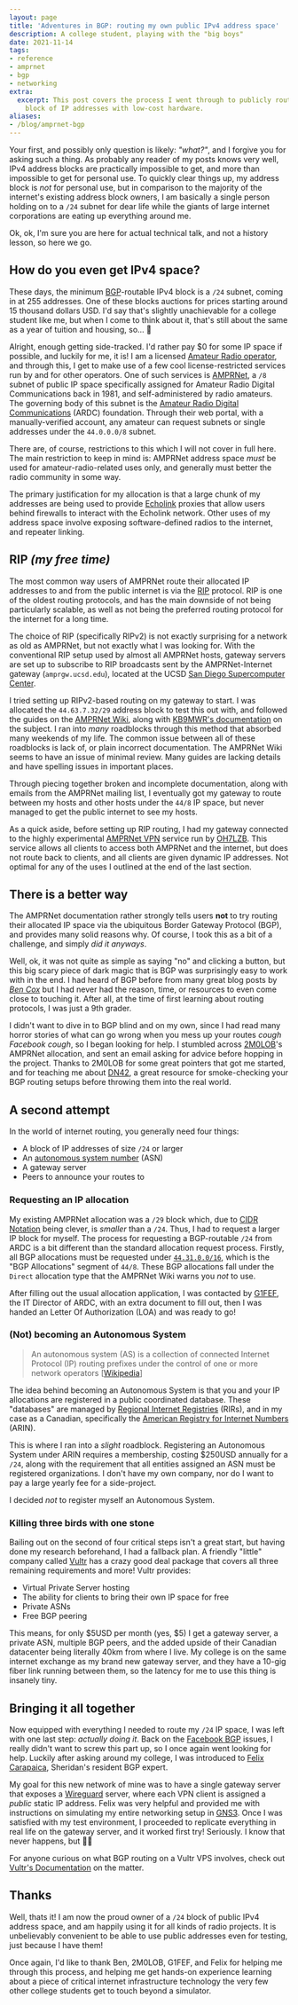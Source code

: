 ```yaml
---
layout: page
title: 'Adventures in BGP: routing my own public IPv4 address space'
description: A college student, playing with the "big boys"
date: 2021-11-14
tags:
- reference
- amprnet
- bgp
- networking
extra:
  excerpt: This post covers the process I went through to publicly route my own /24
    block of IP addresses with low-cost hardware.
aliases:
- /blog/amprnet-bgp
---
```


Your first, and possibly only question is likely: *"what?"*, and I forgive you for asking such a thing. As probably any reader of my posts knows very well, IPv4 address blocks are practically impossible to get, and more than impossible to get for personal use. To quickly clear things up, my address block is *not* for personal use, but in comparison to the majority of the internet's existing address block owners, I am basically a single person holding on to a `/24` subnet for dear life while the giants of large internet corporations are eating up everything around me.

Ok, ok, I'm sure you are here for actual technical talk, and not a history lesson, so here we go.

## How do you even get IPv4 space? 

These days, the minimum [BGP](https://en.wikipedia.org/wiki/Border_Gateway_Protocol)-routable IPv4 block is a `/24` subnet, coming in at 255 addresses. One of these blocks auctions for prices starting around 15 thousand dollars USD. I'd say that's slightly unachievable for a college student like me, but when I come to think about it, that's still about the same as a year of tuition and housing, so... :eyes:

Alright, enough getting side-tracked. I'd rather pay $0 for some IP space if possible, and luckily for me, it is! I am a licensed [Amateur Radio operator](https://en.wikipedia.org/wiki/Amateur_radio), and through this, I get to make use of a few cool license-restricted services run by and for other operators. One of such services is [AMPRNet](https://en.wikipedia.org/wiki/AMPRNet), a `/8` subnet of public IP space specifically assigned for Amateur Radio Digital Communications back in 1981, and self-administered by radio amateurs. The governing body of this subnet is the [Amateur Radio Digital Communications](https://www.ampr.org/) (ARDC) foundation. Through their web portal, with a manually-verified account, any amateur can request subnets or single addresses under the `44.0.0.0/8` subnet.

There are, of course, restrictions to this which I will not cover in full here. The main restriction to keep in mind is: AMPRNet address space *must* be used for amateur-radio-related uses only, and generally must better the radio community in some way.

The primary justification for my allocation is that a large chunk of my addresses are being used to provide [Echolink](https://secure.echolink.org/) proxies that allow users behind firewalls to interact with the Echolink network. Other uses of my address space involve exposing software-defined radios to the internet, and repeater linking.

<h2>RIP <em class="gray">(my free time)</em></h2>

The most common way users of AMPRNet route their allocated IP addresses to and from the public internet is via the [RIP](https://en.wikipedia.org/wiki/Routing_Information_Protocol) protocol. RIP is one of the oldest routing protocols, and has the main downside of not being particularly scalable, as well as not being the preferred routing protocol for the internet for a long time.

The choice of RIP (specifically RIPv2) is not exactly surprising for a network as old as AMPRNet, but not exactly what I was looking for. With the conventional RIP setup used by almost all AMPRNet hosts, gateway servers are set up to subscribe to RIP broadcasts sent by the AMPRNet-Internet gateway (`amprgw.ucsd.edu`), located at the UCSD [San Diego Supercomputer Center](https://en.wikipedia.org/wiki/San_Diego_Supercomputer_Center).

I tried setting up RIPv2-based routing on my gateway to start. I was allocated the `44.63.7.32/29` address block to test this out with, and followed the guides on the [AMPRNet Wiki](https://wiki.ampr.org/wiki/Main_Page), along with [KB9MWR's documentation](https://www.qsl.net/kb9mwr/wapr/tcpip/) on the subject. I ran into *many* roadblocks through this method that absorbed many weekends of my life. The common issue between all of these roadblocks is lack of, or plain incorrect documentation. The AMPRNet Wiki seems to have an issue of minimal review. Many guides are lacking details and have spelling issues in important places.

Through piecing together broken and incomplete documentation, along with emails from the AMPRNet mailing list, I eventually got my gateway to route between my hosts and other hosts under the `44/8` IP space, but never managed to get the public internet to see my hosts.

As a quick aside, before setting up RIP routing, I had my gateway connected to the highly experimental [AMPRNet VPN](https://wiki.ampr.org/wiki/AMPRNet_VPN) service run by [OH7LZB](https://www.qrz.com/db/OHX/OH7LZB). This service allows all clients to access both AMPRNet and the internet, but does not route back to clients, and all clients are given dynamic IP addresses. Not optimal for any of the uses I outlined at the end of the last section.

## There is a better way

The AMPRNet documentation rather strongly tells users **not** to try routing their allocated IP space via the ubiquitous Border Gateway Protocol (BGP), and provides many solid reasons why. Of course, I took this as a bit of a challenge, and simply *did it anyways*. 

Well, ok, it was not quite as simple as saying "no" and clicking a button, but this big scary piece of dark magic that is BGP was surprisingly easy to work with in the end. I had heard of BGP before from many great blog posts by [*Ben Cox*](https://benjojo.co.uk/) but I had never had the reason, time, or resources to even come close to touching it. After all, at the time of first learning about routing protocols, I was just a 9th grader.

I didn't want to dive in to BGP blind and on my own, since I had read many horror stories of what can go wrong when you mess up your routes <span class="gray"><em>cough Facebook cough</em></span>, so I began looking for help. I stumbled across [2M0LOB](https://lobi.to/)'s AMPRNet allocation, and sent an email asking for advice before hopping in the project. Thanks to 2M0LOB for some great pointers that got me started, and for teaching me about [DN42](https://dn42.eu/Home), a great resource for smoke-checking your BGP routing setups before throwing them into the real world.

## A second attempt

In the world of internet routing, you generally need four things:

- A block of IP addresses of size `/24` or larger
- An [autonomous system number](https://en.wikipedia.org/wiki/Autonomous_system_(Internet)) (ASN)
- A gateway server
- Peers to announce your routes to

### Requesting an IP allocation

My existing AMPRNet allocation was a `/29` block which, due to [CIDR Notation](https://en.wikipedia.org/wiki/Classless_Inter-Domain_Routing#CIDR_notation) being clever, is *smaller* than a `/24`. Thus, I had to request a larger IP block for myself. The process for requesting a BGP-routable `/24` from ARDC is a bit different than the standard allocation request process. Firstly, all BGP allocations must be requested under [`44.31.0.0/16`](https://portal.ampr.org/networks.php?a=region&id=162), which is the "BGP Allocations" segment of `44/8`. These BGP allocations fall under the `Direct` allocation type that the AMPRNet Wiki warns you *not* to use.

After filling out the usual allocation application, I was contacted by [G1FEF](https://g1fef.co.uk/), the IT Director of ARDC, with an extra document to fill out, then I was handed an Letter Of Authorization (LOA) and was ready to go!

### (Not) becoming an Autonomous System

> An autonomous system (AS) is a collection of connected Internet Protocol (IP) routing prefixes under the control of one or more network operators \[[Wikipedia](https://en.wikipedia.org/wiki/Autonomous_system_(Internet))\]

The idea behind becoming an Autonomous System is that you and your IP allocations are registered in a public coordinated database. These "databases" are managed by [Regional Internet Registries](https://en.wikipedia.org/wiki/Regional_Internet_registry) (RIRs), and in my case as a Canadian, specifically the [American Registry for Internet Numbers](https://en.wikipedia.org/wiki/American_Registry_for_Internet_Numbers) (ARIN). 

This is where I ran into a *slight* roadblock. Registering an Autonomous System under ARIN requires a membership, costing $250USD annually for a `/24`, along with the requirement that all entities assigned an ASN must be registered organizations. I don't have my own company, nor do I want to pay a large yearly fee for a side-project. 

I decided *not* to register myself an Autonomous System.

### Killing three birds with one stone

Bailing out on the second of four critical steps isn't a great start, but having done my research beforehand, I had a fallback plan. A friendly "little" company called [Vultr](https://www.vultr.com/) has a crazy good deal package that covers all three remaining requirements and more! Vultr provides:

- Virtual Private Server hosting
- The ability for clients to bring their own IP space for free
- Private ASNs
- Free BGP peering

This means, for only $5USD per month (yes, $5) I get a gateway server, a private ASN, multiple BGP peers, and the added upside of their Canadian datacenter being literally 40km from where I live. My college is on the same internet exchange as my brand new gateway server, and they have a 10-gig fiber link running between them, so the latency for me to use this thing is insanely tiny.

## Bringing it all together

Now equipped with everything I needed to route my `/24` IP space, I was left with one last step: *actually doing it*. Back on the [Facebook BGP](https://engineering.fb.com/2021/10/05/networking-traffic/outage-details/) issues, I really didn't want to screw this part up, so I once again went looking for help. Luckily after asking around my college, I was introduced to [Felix Carapaica](https://www.linkedin.com/in/felixgustavocarapaica/), Sheridan's resident BGP expert.

My goal for this new network of mine was to have a single gateway server that exposes a [Wireguard](https://www.wireguard.com/) server, where each VPN client is assigned a *public* static IP address. Felix was very helpful and provided me with instructions on simulating my entire networking setup in [GNS3](https://www.gns3.com/). Once I was satisfied with my test environment, I proceeded to replicate everything in real life on the gateway server, and it worked first try! Seriously. I know that never happens, but :man_shrugging:

For anyone curious on what BGP routing on a Vultr VPS involves, check out [Vultr's Documentation](https://www.vultr.com/docs/configuring-bgp-on-vultr) on the matter.

## Thanks

Well, thats it! I am now the proud owner of a `/24` block of public IPv4 address space, and am happily using it for all kinds of radio projects. It is unbelievably convenient to be able to use public addresses even for testing, just because I have them!
<!-- 
Wanting to see a real-life service using this IP space? Good news! If you are reading this article on `va3zza.com`, you are currently being served by `44.31.62.3`, one of my brand new addresses!

I also set up a bunch of monitoring software, so I can generate cool traffic and usage graphs like this:

<img src="http://mrtg.router.va3zza.com/localhost_wg0-day.png" width="100%" alt="Subnet Traffic Graph">

Check out more info about the gateway itself [here](http://router.va3zza.com/). -->

Once again, I'd like to thank Ben, 2M0LOB, G1FEF, and Felix for helping me through this process, and helping me get hands-on experience learning about a piece of critical internet infrastructure technology the very few other college students get to touch beyond a simulator.
